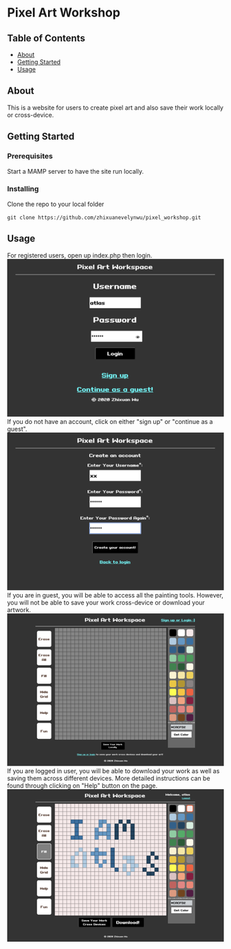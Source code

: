 # Pixel Art Workshop

## Table of Contents

- [About](#about)
- [Getting Started](#getting_started)
- [Usage](#usage)

## About <a name = "about"></a>

This is a website for users to create pixel art and also save their work locally or cross-device.

## Getting Started <a name = "getting_started"></a>

### Prerequisites

Start a MAMP server to have the site run locally.

### Installing

Clone the repo to your local folder

```
git clone https://github.com/zhixuanevelynwu/pixel_workshop.git
```

## Usage <a name = "usage"></a>

For registered users, open up index.php then login.
![initial window](images/login.png?raw=true "Title")
If you do not have an account, click on either "sign up" or "continue as a guest".
![initial window](images/signup.png?raw=true "Title")
If you are in guest, you will be able to access all the painting tools. However, you will not be able to save your work cross-device or download your artwork.
![initial window](images/guest.png?raw=true "Title")
If you are logged in user, you will be able to download your work as well as saving them across different devices. More detailed instructions can be found through clicking on "Help" button on the page.
![initial window](images/signedin.png?raw=true "Title")
